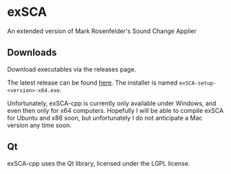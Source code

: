 # exSCA
An extended version of Mark Rosenfelder's Sound Change Applier

## Downloads
Download executables via the releases page.

The latest release can be found [here](https://github.com/bradrn/exSCA-cpp/releases/latest).
The installer is named `exSCA-setup-<version>-x64.exe`.

Unfortunately, exSCA-cpp is currently only available under Windows, and even then only for x64 computers.
Hopefully I will be able to compile exSCA for Ubuntu and x86 soon, but unfortunately I do not anticipate a Mac version any time soon.

## Qt
exSCA-cpp uses the Qt library, licensed under the LGPL license.
